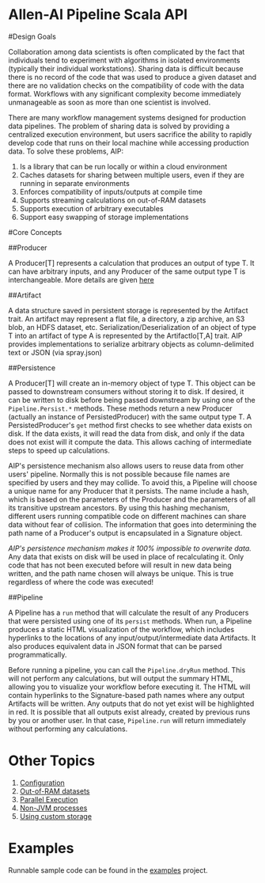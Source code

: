 Allen-AI Pipeline Scala API
=====

#Design Goals

Collaboration among data scientists is often complicated by the fact that individuals tend to
experiment with algorithms in isolated environments (typically their individual workstations). Sharing
data is difficult because there is no record of the code that was used to produce a given dataset
and there are no validation checks on the compatibility of code with the data format. Workflows with
any significant complexity become immediately unmanageable as soon as more than one scientist is involved.

There are many workflow management systems designed for production data pipelines. The problem of sharing data
is solved by providing a centralized execution environment, but users sacrifice the ability
to rapidly develop code that runs on their local machine while accessing production data.  To solve
these problems, AIP:

1.  Is a library that can be run locally or within a cloud environment
1.  Caches datasets for sharing between multiple users, even if they are running in separate environments
1.  Enforces compatibility of inputs/outputs at compile time
1.  Supports streaming calculations on out-of-RAM datasets
1.  Supports execution of arbitrary executables
1.  Support easy swapping of storage implementations

#Core Concepts

##Producer

A Producer[T] represents a calculation that produces an output of type T. It can have
arbitrary inputs, and any Producer of the same output type T is interchangeable. More details
are given [here](Producer.md)

##Artifact

A data structure saved in persistent storage is represented by the
Artifact trait.  An artifact may represent a flat file, a directory, a
zip archive, an S3 blob, an HDFS dataset, etc. Serialization/Deserialization of an object of type T into an artifact of type
A is represented by the ArtifactIo[T,A] trait. AIP provides implementations to serialize arbitrary
objects as column-delimited text or JSON (via spray.json)

##Persistence

A Producer[T] will create an in-memory object of type T.  This object can be passed to downstream consumers
without storing it to disk.  If desired, it can be written to disk before being passed downstream by
using one of the `Pipeline.Persist.*` methods.  These methods return a new Producer (actually an
instance of PersistedProducer) with the same output type T.  A PersistedProducer's `get` method
first checks to see whether data exists on disk. If the data exists, it will read the data from disk, and only
if the data does not exist will it compute the data. This allows caching of intermediate steps to speed up calculations.

AIP's persistence mechanism also allows users to reuse data from other users' pipeline.  Normally this is not
possible because file names are specified by users and they may collide.  To avoid this, a Pipeline
will choose a unique name for any Producer that it persists.  The name include a hash, which is based
on the parameters of the Producer and the parameters of all its transitive upstream ancestors.  By using
this hashing mechanism, different users running compatible code on different machines can share data
without fear of collision. The information that goes into determining the path name of a Producer's output is
encapsulated in a Signature object.

*AIP's persistence mechanism makes it 100% impossible to overwrite data.* Any data that exists on disk
will be used in place of recalculating it.  Only code that has not been executed before will result in
new data being written, and the path name chosen will always be unique.
This is true regardless of where the code was executed!

##Pipeline

A Pipeline has a `run` method that will calculate the result of any Producers that were persisted using
one of its `persist` methods.
When run, a Pipeline produces a static HTML visualization of the workflow, which includes hyperlinks
to the locations of any input/output/intermediate data Artifacts.  It also produces equivalent data in
JSON format that can be parsed programmatically.

Before running a pipeline, you can call the `Pipeline.dryRun` method.  This will not perform any calculations,
but will output the summary HTML, allowing you to visualize your workflow before executing it. The HTML
will contain hyperlinks to the Signature-based path names where any output Artifacts will be written. Any outputs
that do not yet exist will be highlighted in red.  It is possible that all outputs exist already, created by previous
runs by you or another user.  In that case, `Pipeline.run` will return immediately without performing
any calculations.

# Other Topics

1. [Configuration](Configuration.md)
1. [Out-of-RAM datasets](Streaming.md)
1. [Parallel Execution](ParallelExecution.md)
1. [Non-JVM processes](NonJVM.md)
1. [Using custom storage](AlternateStorage.md)

# Examples
Runnable sample code can be found in the [examples](../examples/README.md) project.

